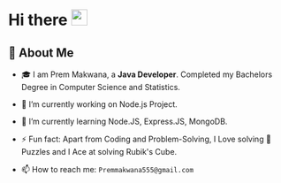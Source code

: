 # Hi there <img src="https://media.giphy.com/media/hvRJCLFzcasrR4ia7z/giphy.gif" width="29px" height="29px">

<!--
**PremMakwana555/PremMakwana555** is a ✨ _special_ ✨ repository because its `README.md` (this file) appears on your GitHub profile.

Here are some ideas to get you started:

- 🔭 I’m currently working on ...
- 🌱 I’m currently learning ...
- 👯 I’m looking to collaborate on ...
- 🤔 I’m looking for help with ...
- 💬 Ask me about ...
- 📫 How to reach me: ...
- 😄 Pronouns: ...
- ⚡ Fun fact: ...
-->

## 🚀 About Me

- 🎓 I am Prem Makwana, a **Java Developer**. Completed my Bachelors Degree in Computer Science and Statistics.


- 🔭 I’m currently working on Node.js Project.


- 🌱 I’m currently learning Node.JS, Express.JS, MongoDB.


- ⚡ Fun fact: Apart from Coding and Problem-Solving, I Love solving 🧩 Puzzles and I Ace at solving Rubik's Cube.


- 📫 How to reach me:  `Premmakwana555@gmail.com`
